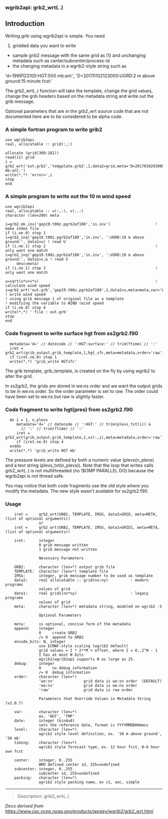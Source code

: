 ### wgrib2api: grb2_wrt(..)

## Introduction

Writing grib using wgrib2api is simple. You need

1. gridded data you want to write

- sample grib2 message with the same grid as (1) and unchanging
  metadata such as center/subcenter/process-id
- the changing metadata in a wgrib2-style string such as

'd=1999123100:HGT:500 mb:anl:', 'D=20170102123000:UGRD:2 m above ground:15 minute fcst:'

The grb2_wrt(..) function will
take the template, change the grid values, change the grib headers based
on the metadata string and write out the grib message.

Optional parameters that are in the grb2_wrt source code that
are not documented here are to be considered to be alpha
code.

### A simple fortran program to write grib2

```
use wgrib2api
real, allocatable :: grid(:,:)

allocate (grid(360:181))
read(11) grid
i = grb2_wrt('out.grb2','tempplate.grb2',1,data2=grid,meta='D=20170102030000:HGT:500 mb:anl:')
write(*,*) 'error=',i
stop
end
```

### A simple program to write out the 10 m wind speed

```
use wgrib2api
real, allocatable :: u(:,:), v(:,:)
character (len=200) meta

i=grb2_mk_inv('gep19.t00z.pgrb2af180','in.inv')                    ! make index file
if (i.ne.0) stop 1
i=grb2_inq('gep19.t00z.pgrb2af180','in.inv', ':UGRD:10 m above ground:', data2=u) ! read U
if (i.ne.1) stop 2                                                 ! only want one match
i=grb2_inq('gep19.t00z.pgrb2af180','in.inv', ':VGRD:10 m above ground:', data2=v,& ! read V
     desc=meta)
if (i.ne.1) stop 3                                                 ! only want one match

u=sqrt(u*u+v*v)                                                    ! calculate wind speed
i=grb2_wrt('out.grb','gep19.t00z.pgrb2af180',1,data2=u,meta=meta,var='WIND')  ! write wind speed
! using grib message 1 of original file as a template
! modifying the variable to WIND (wind speed
if (i.ne.0) stop 4
write(*,*) ' file : out.grb'
stop
end
```

### Code fragment to write surface hgt from ss2grb2.f90

```
  metadata='d=' // datecode // ':HGT:surface:' // trim(ftime) // ':'
  iret = grb2_wrt(grib_output,grib_template,1,hgt_sfc,meta=metadata,order='raw')
  if (iret.ne.0) stop 1
  write(*,*) 'grib_write HGTsfc'
```

The grib template, grib_template, is created on the fly by using wgrib2
to alter the grid.

In ss2grb2, the grids are stored in we:ns order and we want the output grids
to be in we:ns order. So the order parameter is set to raw. The order could
have been set to we:ns but raw is slightly faster.

### Code fragment to write hgt(pres) from ss2grb2.f90

```
  do i = 1, n_plevs
     metadata='d=' // datecode // ':HGT:' // trim(plevs_txt(i)) &
       // ':' // trim(ftime) // ':'
     iret = grb2_wrt(grib_output,grib_template,1,xz(:,i),meta=metadata,order='raw')
     if (iret.ne.0) stop 4
  enddo
  write(*,*) 'grib_write HGT mb'
```

The pressure levels are defined by both a numeric value (plevs(n_plevs)
and a text string (plevs_txt(n_plevs)). Note that the loop that writes
calls grb2_wrt(..) is not multithreaded (no !$OMP PARALLEL DO) because
the wgrib2api is not thread safe.

You may notice that both code fragments use the old style where you modify
the metadata. The new style wasn't available for ss2grb2.f90.

### Usage

```
    iret =     grb2_wrt(GRB2, TEMPLATE, IMSG, data2=GRID, meta=META, (list of optional arguments))
               or
    iret =     grb2_wrt(GRB2, TEMPLATE, IMSG, data1=GRID1, meta=META, (list of optional arguments))

    iret:      integer
               0 grib message written
               1 grib message not written

               Necessary Parameters

    GRB2:      character (len=*) output grib file
    TEMPLATE:  character (len=*) template file
    IMSG:      integer, grib message number to be used as template
    data2:     real allocatable :: grid(nx:ny)          : modern programs
               values of grid
    data1:     real grid1(nx*ny)                        : legacy programs
               values of grid
    meta:      character (len=*) metadata string, modeled on wgrib2 -S

               Optional Parameters

    meta:      is optional, concise form of the metadata
    append:    integer
               0     create GRB2
               /= 0  append to GRB2
    encode_bits: N, integer
               use ECMWF-style scaling (wgrib2 default)
               grid values = I * 2**M + offset, where I = 0..2^N - 1
               I has at most N bits
               wgrib2/wgrib2api supports N as large as 25.
    debug:     integer
               0     no debug information
               /= 0  debug information
    order:     character (len=*)
               'we:sn'             grid data is we:sn order  (DEFAULT)
               'we:ns'             grid data is we:ns order
               'raw'               grid data is raw order

               Parameters that Override Values in Metadata String (v2.0.7)

    var:       character (len=*)
               ex. 'HGT', 'TMP'
    date:      integer (kind=8)
               sets the reference date, format is YYYYMMDDHHmmss
    level:     character (len=*)
               wgrib2 style level definition, ex. '10 m above ground', '50 mb'
    timing:    character (len=*)
               wgrib2 style forecast type, ex. 12 hour fcst, 0-6 hour ave fcst

    center:    integer, 0..255
               WMO defined center id, 255=undefined
    subcenter: integer, 0..255
               subcenter id, 255=undefined
    packing:   character (len=*)
               wgrib2 style packing name, ex c1, aec, simple
```

---

> Description: grib2_wrt(..)

_Docs derived from <https://www.cpc.ncep.noaa.gov/products/wesley/wgrib2/grb2_wrt.html>_
